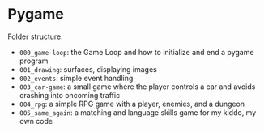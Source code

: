 # Pygame

Folder structure:
* `000_game-loop`: the Game Loop and how to initialize and end a pygame program
* `001_drawing`: surfaces, displaying images
* `002_events`: simple event handling
* `003_car-game`: a small game where the player controls a car and avoids crashing into oncoming traffic
* `004_rpg`: a simple RPG game with a player, enemies, and a dungeon
* `005_same_again`: a matching and language skills game for my kiddo, my own code